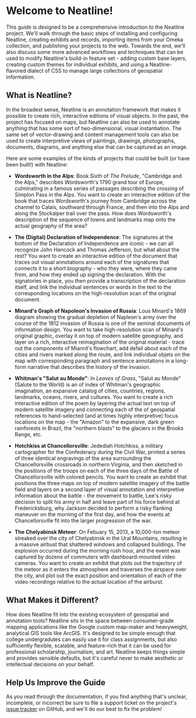 # Welcome to Neatline!

This guide is designed to be a comprehensive introduction to the Neatline project. We'll walk through the basic steps of installing and configuring Neatline, creating exhibits and records, importing items from your Omeka collection, and publishing your projects to the web. Towards the end, we'll also discuss some more advanced workflows and techniques that can be used to modify Neatline's build-in feature set - adding custom base layers, creating custom themes for individual exhibits, and using a Neatline-flavored dialect of CSS to manage large collections of geospatial information.

## What is Neatline?

In the broadest sense, Neatline is an annotation framework that makes it possible to create rich, interactive editions of visual objects. In the past, the project has focused on maps, but Neatline can also be used to annotate anything that has some sort of two-dimensional, visual instantiation. The same set of vector-drawing and content management tools can also be used to create interpretive views of paintings, drawings, photographs, documents, diagrams, and anything else that can be captured as an image.

Here are some examples of the kinds of projects that could be built (or have been built!) with Neatline:

  - **Wordsworth in the Alps**: Book Sixth of _The Prelude_, "Cambridge and the Alps," describes Wordsworth's 1790 grand tour of Europe, culminating in a famous series of passages describing the crossing of Simplon Pass in the Alps. You want to create an interactive edition of the book that traces Wordsworth's journey from Cambridge across the channel to Calais, southward through France, and then into the Alps and along the Stockalper trail over the pass. How does Wordsworth's description of the sequence of towns and landmarks map onto the actual geography of the area?

  - **The (Digital) Declaration of Independence**: The signatures at the bottom of the Declaration of Independence are iconic - we can all recognize John Hancock and Thomas Jefferson, but what about the rest? You want to create an interactive edition of the document that traces out visual annotations around each of the signatures that connects it to a short biography - who they were, where they came from, and how they ended up signing the declaration. With the signatories in place, you then provide a transcription of the declaration itself, and link the individual sentences or words in the text to the corresponding locations on the high-resolution scan of the original document.

  - **Minard's Graph of Napoleon's Invasion of Russia**: Lous Minard's 1869 diagram showing the gradual depletion of Napleon's army over the course of the 1812 invasion of Russia is one of the seminal documents of information design. You want to take high-resolution scan of Minard's original graphic, overlay it on top of modern satellite geoegraphy, and layer on a rich, interactive reimagination of the original material - trace out the components of Mianrd's flowchart, add defail about each of the cities and rivers marked along the route, and link individual objets on the map with corresponding paragraph and sentence annotations in a long-form narrative that describes the history of the invasion.

  - **Whitman's "Salut au Monde"**: In _Leaves of Grass_, "Salut au Monde" (Salute to the World) is an of index of Whitman's geographic imagination, an expansive catalog of cities, countries, regions, landmarks, oceans, rivers, and cultures. You want to create a rich interactive edition of the poem by layering the actual text on top of modern satellite imagery and connecting each of the of geospatial references to hand-selected (and at times highly interpretive) focus locations on the map - the "Amazon" to the expansive, dark green rainforests in Brazil, the "northern blasts" to the glaciers in the Brooks Range, etc.

  - **Hotchkiss at Chancellorsville**: Jedediah Hotchkiss, a military cartographer for the Confederacy during the Civil War, printed a series of three identical engravings of the area surrounding the Chancellorsville crossroads in northern Virginia, and then sketched in the positions of the troops on each of the three days of the Battle of Chancellorsville with colored pencils. You want to create an exhibit that positions the three maps on top of modern satellite imagery of the battle field and layers on a second layer of visual annotation and interpretive information about the battle - the movement to battle, Lee's risky decision to split his army in half and leave part of his force behind at Fredericksburg, why Jackson decided to perform a risky flanking maneuver on the morning of the first day, and how the events at Chancellorsville fit into the larger progression of the war.

  - **The Chelyabinsk Meteor**: On Febuary 15, 2013, a 10,000-ton meteor streaked over the city of Chelyabinsk in the Ural Mountains, resulting in a massive airbust that shattered windows and collapsed buildings. The explosion occurred during the morning rush hour, and the event was captured by dozens of commuters with dashboard-mounted video cameras. You want to create an exhibit that plots out the trajectory of the meteor as it enters the atmosphere and traverses the airspace over the city, and plot out the exact position and orientation of each of the video recordings relative to the actual location of the airburst.

## What Makes it Different?

How does Neatline fit into the existing ecosystem of geospatial and annotation tools? Neatline sits in the space between consumer-grade mapping applications like the Google custom map-maker and heavyweight, analytical GIS tools like ArcGIS. It's designed to be simple enough that college undergradutes can easily use it for class assignments, but also sufficiently flexible, scalable, and feature-rich that it can be used for professional scholarship, journalism, and art. Neatline keeps things simple and provides sensible defaults, but it's careful never to make aesthetic or intellectual decisions on your behalf.

## Help Us Improve the Guide

As you read through the documentation, if you find anything that's unclear, incomplete, or incorrect be sure to file a support ticket on the project's [issue tracker](https://github.com/scholarslab/Neatline/issues) on GitHub, and we'll do our best to fix the problem!
